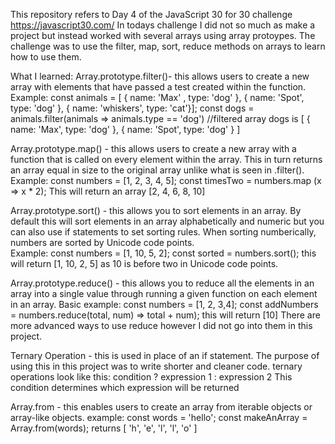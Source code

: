 This repository refers to Day 4 of the JavaScript 30 for 30 challenge https://javascript30.com/
In todays challenge I did not so much as make a project but instead worked with several arrays using array protoypes. 
The challenge was to use the filter, map, sort, reduce methods on arrays to learn how to use them. 

What I learned: 
Array.prototype.filter()- 
this allows users to create a new array with elements that have passed a test created within the function. 
Example: 
const animals = [ 
{ name: 'Max' , type: 'dog' },
{ name: 'Spot', type: 'dog' }, 
{ name: 'whiskers', type: 'cat'}]; 
const dogs = animals.filter(animals => animals.type == 'dog')
//filtered array dogs is [ { name: 'Max', type: 'dog' }, { name: 'Spot', type: 'dog' } ] 

Array.prototype.map() - 
this allows users to create a new array with a function that is called on every element within the array. This in turn returns 
an array equal in size to the original array unlike what is seen in .filter(). 
Example: 
const numbers = [1, 2, 3, 4, 5]; 
const timesTwo = numbers.map (x => x * 2); 
This will return an array [2, 4, 6, 8, 10] 

Array.prototype.sort() - 
this allows you to sort elements in an array. By default this will sort elements in an array alphabetically and numeric but 
you can also use if statements to set sorting rules. 
When sorting numberically, numbers are sorted by Unicode code points.  
Example: 
const numbers = [1, 10, 5, 2]; 
const sorted = numbers.sort(); 
this will return [1, 10, 2, 5] as 10 is before two in Unicode code points. 

Array.prototype.reduce() - 
this allows you to reduce all the elements in an array into a single value through running a given function 
on each element in an array. 
Basic example: 
const numbers = [1, 2, 3,4]; 
const addNumbers = numbers.reduce(total, num) => total + num); 
this will return [10]
There are more advanced ways to use reduce however I did not go into them in this project. 

Ternary Operation - 
this is used in place of an if statement. The purpose of using this in this project was to write
shorter and cleaner code. ternary operations look like this:
condition ? expression 1 : expression 2 
This condition determines which expression will be returned

Array.from - 
this enables users to create an array from iterable objects or array-like objects. 
example: 
const words = 'hello';
const makeAnArray = Array.from(words); 
returns [ 'h', 'e', 'l', 'l', 'o' ]



